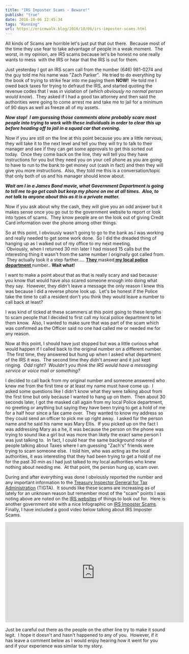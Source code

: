 ```yaml
---
title: "IRS Imposter Scams - Beware!"
publish: "true"
date: 2016-10-06 12:45:34
tags: "Running"
url: https://ericmwalk.blog/2016/10/06/irs-imposter-scams.html
---
```


All kinds of Scams are horrible let's just put that out there.  Because most of the time they use fear to take advantage of people in a weak moment.  The worst, in my opinion, are IRS scams because let's be honest no one really wants to mess  with the IRS or hear that the IRS is out for them.

Just yesterday I got an IRS scam call from the number (646) 981-0274 and the guy told me his name was "Zach Parker".  He tried to do everything by the book of trying to strike fear into me paying them <strong>NOW!</strong>  He told me I owed back taxes for trying to defraud the IRS, and started quoting the revenue codes that I was in violation of (<em>which obviously no normal person would know</em>).  They asked if I had a good tax attorney and then said the authorities were going to come arrest me and take me to jail for a minimum of 90 days as well as freeze all of my assets.

<strong><em>Now stop!  I am guessing those comments alone probably scare most people into trying to work with these individuals in order to clear this up before heading off to jail in a squad car that evening.</em></strong>

Now if you are still on the line at this point because you are a little nervous, they will take it to the next level and tell you they will try to talk to their manager and see if they can get some approvals to get this sorted out today.  Once they come back on the line, they will tell you they have instructions for you but they need you on your cell phone as you are going to have to run to the bank to get money out (cash in fact) and then they will give you more instructions.  Also, they told me this is a conversation/topic that only both of us and his manager should know about.

<em><strong>Wait am I in a James Bond movie, what Government Department is going to tell me to go get cash but keep my phone on me at all times.  Also, to not talk to anyone about this as it is a private matter. </strong></em>

Now if you ask about why the cash, they will give you an odd answer but it makes sense once you go out to the government website to report or look into types of scams.  They know people are on the look out of giving Credit Card information over the phone among other things.

So at this point, I obviously wasn't going to go to the bank as I was working and really needed to get some work done.  So I did the dreaded thing of hanging up as I walked out of my office to my next meeting.  Obviously, when I returned 30 min later I had missed 15 calls but the interesting thing it wasn't from the same number I originally got called from.  They actually took it a step farther..... <span style="text-decoration:underline;"><strong>They </strong></span>masked<span style="text-decoration:underline;"><strong> my local police department </strong></span>number.. <strong>Wait what! </strong>

I want to make a point about that as that is really scary and sad because you know that would have also scared someone enough into doing what they say.  However, they didn't leave a message the only reason I knew this was because I did a reverse phone look up.  Let's be honest if the Police take the time to call a resident don't you think they would leave a number to call back at least?

I was kind of ticked at these scammers at this point going to these lengths to scam people that I decided to first call my local police department to let them know.  Also, I wanted to make sure that was part of the scam which was confirmed as the Officer said no one had called me or needed me for any reason.

Now at this point, I should have just stopped but was a little curious what would happen if I called back to the original number on a different number.  The first time, they answered but hung up when I asked what department of the IRS it was.  The second time they didn't answer and it just kept ringing.  <em>Odd right?  Wouldn't you think the IRS would have a messaging service or voice mail or something?</em>

I decided to call back from my original number and someone answered who knew me from the first time or at least my name must have come up.  I asked some questions like I didn't know what they were talking about from the first time but only because I wanted to hang up on them.  Then about 30 seconds later, I got the masked call again from my local Police department, no greeting or anything but saying they have been trying to get a hold of me for a half hour since a fax came over.  They wanted to know my address so they could send an officer to pick me up right away.  I asked for the person name and he said his name was Mary Ellis.  If you picked up on the fact I was addressing Mary as a he, it was because the person on the phone was trying to sound like a girl but was more than likely the exact same person I was just talking to.  In fact, I could hear the same background noise of people talking about Taxes where I am guessing "Zach's" friends were trying to scam someone else.  I told him, who was acting as the local authorities, it was interesting that they had been trying to get a hold of me for the past 30 min as I had just talked to my local authorities who knew nothing about needing me.  At that point, the person hung up, scam over.

During and after everything was done I obviously reported the number and any important information to the <a href="https://www.treasury.gov/tigta/">Treasury Inspector General for Tax Administration</a> (TIGTA).  It sounds like these scams are increasing as of lately for an unknown reason but remember most of the "scam" points I was noting above are noted on the <a href="https://www.irs.gov/uac/newsroom/scam-phone-calls-continue-irs-identifies-five-easy-ways-to-spot-suspicious-calls">IRS websites</a> of things to look out for.  Here is another government site with a nice Infographic on <a href="https://www.consumer.ftc.gov/articles/0519-irs-imposter-scams-infographic">IRS Imposter Scams</a>. Finally, I have included a good video below talking about IRS Imposter Scams.

<iframe width="560" height="315" src="https://www.youtube.com/embed/i4nCy6Xs6R8" title="YouTube video player" frameborder="0" allow="accelerometer; autoplay; clipboard-write; encrypted-media; gyroscope; picture-in-picture" allowfullscreen></iframe>

Just be careful out there as the people on the other line try to make it sound legit.  I hope it doesn't and hasn't happened to any of you.  However, if it has leave a comment below as I would enjoy hearing how it went for you and if your experience was similar to my story.